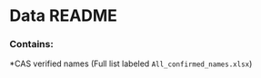 # Data README #

### Contains: ###

*CAS verified names (Full list labeled `All_confirmed_names.xlsx`)

  
